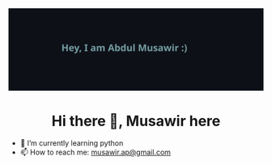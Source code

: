 <img src="github-banner.svg">
<h1 align="center">Hi there 👋, Musawir here</h1>


- 🌱 I’m currently learning python
- 📫 How to reach me: musawir.ap@gmail.com
